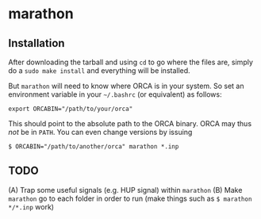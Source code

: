 # marathon

## Installation

After downloading the tarball and using `cd` to go where the files are, simply do a `sudo make install` and everything will be installed.

But `marathon` will need to know where ORCA is in your system.
So set an environment variable in your `~/.bashrc` (or equivalent) as follows:

    export ORCABIN="/path/to/your/orca"

This should point to the absolute path to the ORCA binary.
ORCA may thus *not* be in `PATH`.
You can even change versions by issuing

    $ ORCABIN="/path/to/another/orca" marathon *.inp

## TODO

(A) Trap some useful signals (e.g. HUP signal) within `marathon`
(B) Make `marathon` go to each folder in order to run (make things such as `$ marathon */*.inp` work)
